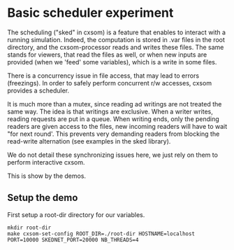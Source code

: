 # Basic scheduler experiment

The scheduling ("sked" in cxsom) is a feature that enables to interact with a running simulation. Indeed, the computation is stored in .var files in the root directory, and the cxsom-processor reads and writes these files. The same stands for viewers, that read the files as well, or when new inputs are provided (when we 'feed' some variables), which is a write in some files.

There is a concurrency issue in file access, that may lead to errors (freezings). In order to safely perform concurrent r/w accesses, cxsom provides a scheduler.

It is much more than a mutex, since reading ad writings are not treated the same way. The idea is that writings are exclusive. When a writer writes, reading requests are put in a queue. When writing ends, only the pending readers are given access to the files, new incoming readers will have to wait "for next round'. This prevents very demanding readers from blocking the read-write alternation (see examples in the sked library).

We do not detail these synchronizing issues here, we just rely on them to perform interactive cxsom.


This is show by the demos.

## Setup the demo

First setup a root-dir directory for our variables.

```
mkdir root-dir
make cxsom-set-config ROOT_DIR=./root-dir HOSTNAME=localhost PORT=10000 SKEDNET_PORT=20000 NB_THREADS=4
```

